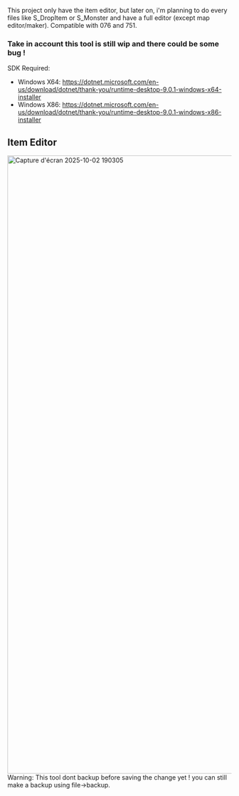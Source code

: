 This project only have the item editor, but later on, i'm planning to do every files like S_DropItem or S_Monster and have a full editor (except map editor/maker).
Compatible with 076 and 751.

### Take in account this tool is still wip and there could be some bug !

SDK Required:
- Windows X64: https://dotnet.microsoft.com/en-us/download/dotnet/thank-you/runtime-desktop-9.0.1-windows-x64-installer
- Windows X86: https://dotnet.microsoft.com/en-us/download/dotnet/thank-you/runtime-desktop-9.0.1-windows-x86-installer

## Item Editor
<img width="2559" height="1389" alt="Capture d'écran 2025-10-02 190305" src="https://github.com/user-attachments/assets/480ba3f3-0431-44b7-9b77-9ebd36a2f9f5" />
Warning: This tool dont backup before saving the change yet ! you can still make a backup using file->backup.

